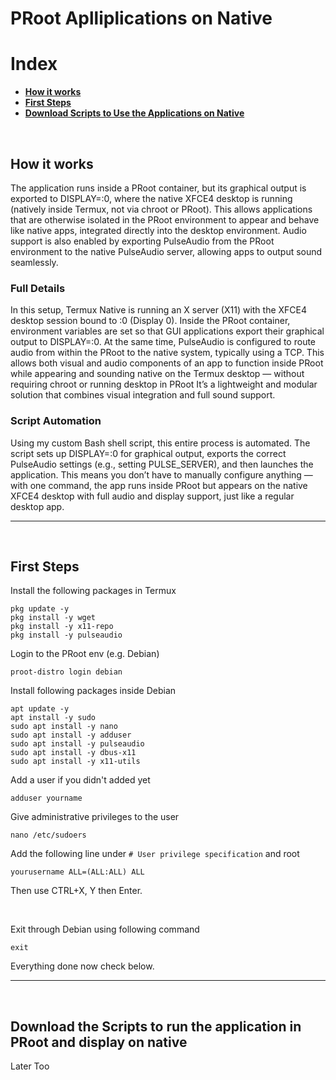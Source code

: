 # PRoot Aplliplications on Native
# Index
- **[How it works](#how-work)**
- **[First Steps](#app-first-steps)**
- **[Download Scripts to Use the Applications on Native](#app-script-download)**

<br>

## How it works <a name=how-work></a>
The application runs inside a PRoot container, but its graphical output is exported to DISPLAY=:0, where the native XFCE4 desktop is running (natively inside Termux, not via chroot or PRoot).
This allows applications that are otherwise isolated in the PRoot environment to appear and behave like native apps, integrated directly into the desktop environment.
Audio support is also enabled by exporting PulseAudio from the PRoot environment to the native PulseAudio server, allowing apps to output sound seamlessly.
### Full Details
In this setup, Termux Native is running an X server (X11) with the XFCE4 desktop session bound to :0 (Display 0).
Inside the PRoot container, environment variables are set so that GUI applications export their graphical output to DISPLAY=:0.
At the same time, PulseAudio is configured to route audio from within the PRoot to the native system, typically using a TCP.
This allows both visual and audio components of an app to function inside PRoot while appearing and sounding native on the Termux desktop — without requiring chroot or running desktop in PRoot
It’s a lightweight and modular solution that combines visual integration and full sound support.
### Script Automation
Using my custom Bash shell script, this entire process is automated.
The script sets up DISPLAY=:0 for graphical output, exports the correct PulseAudio settings (e.g., setting PULSE_SERVER), and then launches the application.
This means you don’t have to manually configure anything — with one command, the app runs inside PRoot but appears on the native XFCE4 desktop with full audio and display support, just like a regular desktop app.

---
<br>

## First Steps <a name=app-first-steps></a>
Install the following packages in Termux
```
pkg update -y
pkg install -y wget
pkg install -y x11-repo
pkg install -y pulseaudio
```
Login to the PRoot env (e.g. Debian)
```
proot-distro login debian
```
Install following packages inside Debian
```
apt update -y
apt install -y sudo
sudo apt install -y nano
sudo apt install -y adduser
sudo apt install -y pulseaudio
sudo apt install -y dbus-x11
sudo apt install -y x11-utils
```
Add a user if you didn't added yet
```
adduser yourname
```
Give administrative privileges to the user
```
nano /etc/sudoers
```
Add the following line under `# User privilege specification` and root
```
yourusername ALL=(ALL:ALL) ALL
```
Then use CTRL+X, Y then Enter.

<br>

Exit through Debian using following command
```
exit
```
Everything done now check below.

---
<br>

## Download the Scripts to run the application in PRoot and display on native <a name=app-script-download></a>
Later Too
